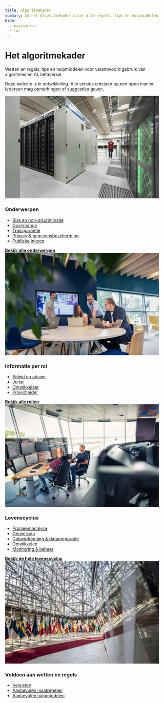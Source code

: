 ```yaml
---
title: Algoritmekader
summary: In het Algoritmekader staan alle regels, tips en hulpmiddelen voor overheden voor verantwoord gebruik van algoritmes en AI.
hide:
  - navigation
  - toc
---
```

# Het algoritmekader 
<div class="header-container">
    <div class="subheader">Wetten en regels, tips en hulpmiddelen voor verantwoord gebruik van algoritmes en AI. 
    <span class="version-container">
      <span class="version-label">bètaversie</span>
      <div class="hover-info">
        <p>Deze website is in ontwikkeling. Alle versies ontstaan op een open manier. <a href="overhetalgoritmekader/CONTRIBUTING/">Iedereen mag opmerkingen of suggesties geven.</a></p>
      </div>
    </span>
    </div>
</div>

<div class="float-container">

  <div class="float-child styled-list">
    <img src="afbeeldingen//onderwerpen.jpeg" alt="Afbeelding 3" class="block-image">
    <div class="float-box">
    <h3><b>Onderwerpen</b></h3>
    <ul>
      <li><a href="onderwerpen/bias-en-non-discriminatie/">Bias en non-discriminatie</a></li>
      <li><a href="governance/">Governance</a></li>
      <li><a href="onderwerpen/transparantie/">Transparantie</a></li>    
      <li><a href="onderwerpen/privacy-en-gegevensbescherming/">Privacy & gegevensbescherming</a></li>
      <li><a href="onderwerpen/publieke-inkoop/">Publieke inkoop</a></li>
    </ul>
    <a href="onderwerpen/" class="show-more"><b>Bekijk alle onderwerpen</b></a>
  </div>
  </div>

  <div class="float-child styled-list">
    <img src="afbeeldingen/rollen.jpg" alt="Afbeelding 2" class="block-image">
    <div class="float-box">
    <h3><b>Informatie per rol</b></h3>
    <ul>
      <li><a href="rollen/beleid-en-advies/">Beleid en advies</a></li>
      <li><a href="rollen/jurist/">Jurist</a></li>
      <li><a href="rollen/ontwikkelaar/">Ontwikkelaar</a></li>
      <li><a href="rollen/projectleider/">Projectleider</a></li>
    </ul>
    <a href="rollen/" class="show-more"><b>Bekijk alle rollen</b></a>
  </div>
  </div>

  <div class="float-child styled-list">
    <img src="afbeeldingen/monitoring.jpg" alt="Afbeelding 4" class="block-image">
    <div class="float-box">
    <h3><b>Levenscyclus</b></h3>
    <ul>
      <li><a href="levenscyclus/probleemanalyse/">Probleemanalyse</a></li>
      <li><a href="levenscyclus/ontwerp/">Ontwerpen</a></li>
      <li><a href="levenscyclus/dataverkenning-en-datapreparatie/">Dataverkenning & datapreparatie</a></li>    
      <li><a href="levenscyclus/ontwikkelen/">Ontwikkelen</a></li>
      <li><a href="levenscyclus/monitoring-en-beheer/">Monitoring & beheer</a></li>  
    </ul>
    <a href="levenscyclus/" class="show-more"><b>Bekijk de hele levenscyclus</b></a>
  </div>
  </div>

  <div class="float-child styled-list">
    <img src="afbeeldingen/wettenregels.jpeg" alt="Afbeelding 1" class="block-image">
    <div class="float-box">
    <h3><b>Voldoen aan wetten en regels</b></h3>
    <ul>
      <li><a href="voldoen-aan-wetten-en-regels/vereisten/">Vereisten</a></li>
      <li><a href="voldoen-aan-wetten-en-regels/maatregelen/">Aanbevolen maatregelen</a></li>
      <li><a href="voldoen-aan-wetten-en-regels/hulpmiddelen/">Aanbevolen hulpmiddelen</a></li>
    </ul>
    </div>
  </div>

</div>
<br><br><br>
